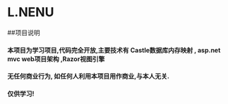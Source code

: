 # L.NENU
##项目说明
#### 本项目为学习项目,代码完全开放,主要技术有 Castle数据库内存映射 , asp.net mvc web项目架构 ,Razor视图引擎
#### 无任何商业行为, 如任何人利用本项目用作商业,与本人无关.
#### 仅供学习!
